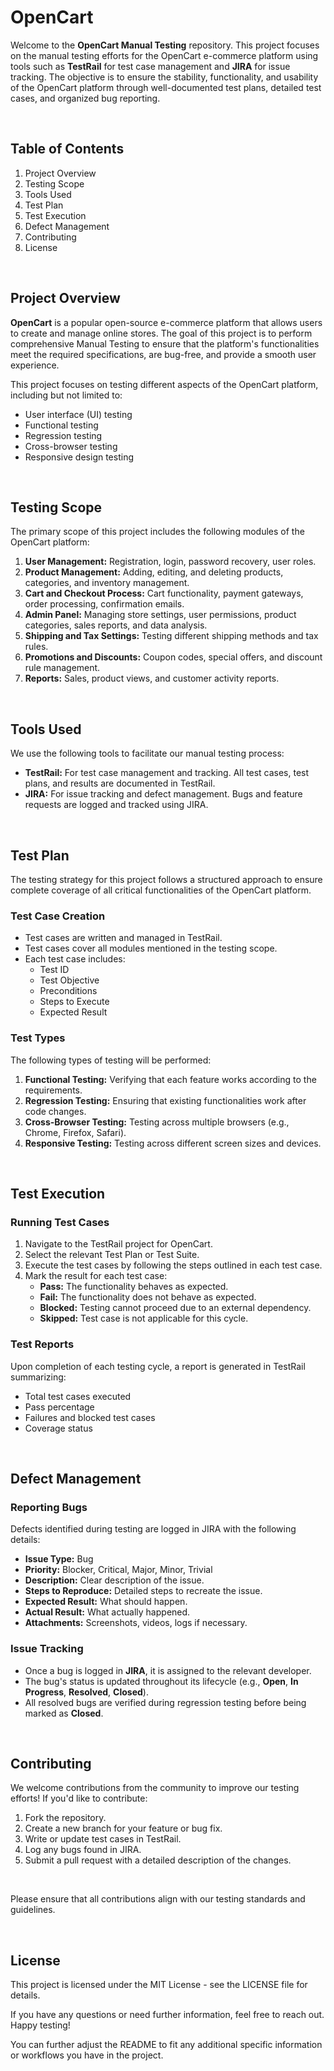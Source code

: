 # OpenCart

Welcome to the <b>OpenCart Manual Testing</b> repository. This project focuses on the manual testing efforts for the OpenCart e-commerce platform using tools such as <b>TestRail</b> for test case management and <b>JIRA</b> for issue tracking. The objective is to ensure the stability, functionality, and usability of the OpenCart platform through well-documented test plans, detailed test cases, and organized bug reporting.

<br>

## Table of Contents
1. Project Overview
2. Testing Scope
3. Tools Used
4. Test Plan
5. Test Execution
6. Defect Management
7. Contributing
8. License


<br> 


## Project Overview
<b>OpenCart</b> is a popular open-source e-commerce platform that allows users to create and manage online stores. The goal of this project is to perform comprehensive Manual Testing to ensure that the platform's functionalities meet the required specifications, are bug-free, and provide a smooth user experience.

This project focuses on testing different aspects of the OpenCart platform, including but not limited to:

- User interface (UI) testing
- Functional testing
- Regression testing
- Cross-browser testing
- Responsive design testing

<br>

## Testing Scope
The primary scope of this project includes the following modules of the OpenCart platform:

1. <b>User Management:</b> Registration, login, password recovery, user roles.
2. <b>Product Management:</b> Adding, editing, and deleting products, categories, and inventory management.
3. <b>Cart and Checkout Process:</b> Cart functionality, payment gateways, order processing, confirmation emails.
4. <b>Admin Panel:</b> Managing store settings, user permissions, product categories, sales reports, and data analysis.
5. <b>Shipping and Tax Settings:</b> Testing different shipping methods and tax rules.
6. <b>Promotions and Discounts:</b> Coupon codes, special offers, and discount rule management.
7. <b>Reports:</b> Sales, product views, and customer activity reports.


<br>


## Tools Used
We use the following tools to facilitate our manual testing process:

- <b>TestRail:</b> For test case management and tracking. All test cases, test plans, and results are documented in TestRail.
- <b>JIRA:</b> For issue tracking and defect management. Bugs and feature requests are logged and tracked using JIRA.


<br>


## Test Plan
The testing strategy for this project follows a structured approach to ensure complete coverage of all critical functionalities of the OpenCart platform.


### Test Case Creation
- Test cases are written and managed in TestRail.
- Test cases cover all modules mentioned in the testing scope.
- Each test case includes:
  - Test ID
  - Test Objective
  - Preconditions
  - Steps to Execute
  - Expected Result

### Test Types
The following types of testing will be performed:

1. <b>Functional Testing:</b> Verifying that each feature works according to the requirements.
2. <b>Regression Testing:</b> Ensuring that existing functionalities work after code changes.
3. <b>Cross-Browser Testing:</b> Testing across multiple browsers (e.g., Chrome, Firefox, Safari).
4. <b>Responsive Testing:</b> Testing across different screen sizes and devices.


<br>


## Test Execution
### Running Test Cases
1. Navigate to the TestRail project for OpenCart.
2. Select the relevant Test Plan or Test Suite.
3. Execute the test cases by following the steps outlined in each test case.
4. Mark the result for each test case:
    - <b>Pass:</b> The functionality behaves as expected.
    - <b>Fail:</b> The functionality does not behave as expected.
    - <b>Blocked:</b> Testing cannot proceed due to an external dependency.
    - <b>Skipped:</b> Test case is not applicable for this cycle.

### Test Reports
Upon completion of each testing cycle, a report is generated in TestRail summarizing:

- Total test cases executed
- Pass percentage
- Failures and blocked test cases
- Coverage status


<br>


## Defect Management

### Reporting Bugs
Defects identified during testing are logged in JIRA with the following details:

- <b>Issue Type:</b> Bug
- <b>Priority:</b> Blocker, Critical, Major, Minor, Trivial
- <b>Description:</b> Clear description of the issue.
- <b>Steps to Reproduce:</b> Detailed steps to recreate the issue.
- <b>Expected Result:</b> What should happen.
- <b>Actual Result:</b> What actually happened.
- <b>Attachments:</b> Screenshots, videos, logs if necessary.

### Issue Tracking
- Once a bug is logged in <b>JIRA</b>, it is assigned to the relevant developer.
- The bug's status is updated throughout its lifecycle (e.g., <b>Open</b>, <b>In Progress</b>, <b>Resolved</b>, <b>Closed</b>).
- All resolved bugs are verified during regression testing before being marked as <b>Closed</b>.


<br>


## Contributing
We welcome contributions from the community to improve our testing efforts! If you'd like to contribute:

1. Fork the repository.
2. Create a new branch for your feature or bug fix.
3. Write or update test cases in TestRail.
4. Log any bugs found in JIRA.
5. Submit a pull request with a detailed description of the changes.

<br>

Please ensure that all contributions align with our testing standards and guidelines.



<br>


## License
This project is licensed under the MIT License - see the LICENSE file for details.

If you have any questions or need further information, feel free to reach out. Happy testing!

You can further adjust the README to fit any additional specific information or workflows you have in the project.
